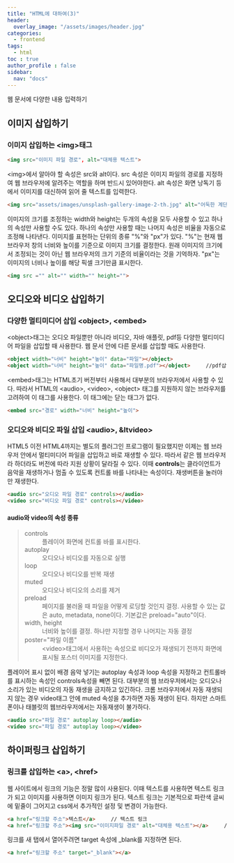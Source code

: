 ```yaml
---
title: "HTML에 대하여(3)"
header:
  overlay_image: "/assets/images/header.jpg"
categories:
  - frontend
tags:
  - html
toc : true
author_profile : false
sidebar:
  nav: "docs"
---
```

웹 문서에 다양한 내용 입력하기

## 이미지 삽입하기

### 이미지 삽입하는 &lt;img&gt;태그

```html
<img src="이미지 파일 경로", alt="대체용 텍스트">
```
&lt;img&gt;에서 알아야 할 속성은 src와 alt이다. src 속성은 이미지 파일의 경로를 지정하여 웹 브라우저에 알려주는 역할을 하며 반드시 있어야한다. alt 속성은 화면 낭독기 등에서 이미지를 대신하여 읽어 줄 텍스트를 입력한다.

```html
<img src="assets/images/unsplash-gallery-image-2-th.jpg" alt="어둑한 계단" >
```

이미지의 크기를 조정하는 width와 height는 두개의 속성을 모두 사용할 수 있고 하나의 속성만 사용할 수도 있다. 하나의 속성만 사용할 때는 나머지 속성은 비율을 자동으로 조정해 나타낸다. 이미지를 표현하는 단위의 종류 &#34;%&#34;와 &#34;px&#34;가 있다. &#34;%&#34;는 현재 웹 브라우저 창의 너비와 높이를 기준으로 이미지 크기를 결정한다. 원래 이미지의 크기에서 조정되는 것이 아닌 웹 브라우저의 크기 기준의 비율이라는 것을 기억하자. &#34;px&#34;는 이미지의 너비나 높이를 해당 픽셀 크기만큼 표시한다.

```html
<img src ="" alt="" width="" height="">
```

## 오디오와 비디오 삽입하기

### 다양한 멀티미디어 삽입 &lt;object&gt;, &lt;embed&gt;

&lt;object&gt;태그는 오디오 파일뿐만 아니라 비디오, 자바 애플릿, pdf등 다양한 멀티미디어 파일을 삽입할 때 사용한다. 웹 문서 안에 다른 문서를 삽입할 때도 사용한다.

```html
<object width="너비" height="높이" data="파일"></object>
<object width="너비" height="높이" data="파일명.pdf"></object>     //pdf삽입
```
&lt;embed&gt;태그는 HTML초기 버전부터 사용해서 대부분의 브라우저에서 사용할 수 있다. 따라서 HTML의 &lt;audio&gt;, &lt;video&gt;, &lt;object&gt; 태그를 지원하지 않는 브라우저를 고려하여 이 태그를 사용한다. 이 태그에는 닫는 태그가 없다.

```html
<embed src="경로" width="너비" height="높이">
```

### 오디오와 비디오 파일 삽입 &lt;audio&gt;, &ltvideo&gt;

HTML5 이전 HTML4까지는 별도의 플러그인 프로그램이 필요했지만 이제는 웹 브라우저 안에서 멀티미디어 파일을 삽입하고 바로 재생할 수 있다. 따라서 같은 웹 브라우저라 하더라도 버전에 따라 지원 상황이 달라질 수 있다. 이때 <b>controls</b>는 클라이언트가 음악을 재생하거나 멈출 수 있도록 컨트롤 바를 나타내는 속성이다. 재생버튼을 눌러야만 재생한다.

```html
<audio src="오디오 파일 경로" controls></audio>
<video src="비디오 파일 경로" controls></video>
```
#### audio와 video의 속성 종류

<blockquote>
  <dl>
    <dt>controls</dt>
    <dd>플레이어 화면에 컨트롤 바를 표시한다.</dd>
    <dt>autoplay</dt>
    <dd>오디오나 비디오를 자동으로 실행</dd>
    <dt>loop</dt>
    <dd>오디오나 비디오를 반복 재생</dd>
    <dt>muted</dt>
    <dd>오디오나 비디오의 소리를 제거</dd>
    <dt>preload</dt>
    <dd>페이지를 불러올 때 파일을 어떻게 로딩할 것인지 결정. 사용할 수 있는 값은 auto, metadata, none이다. 기본값은 preload="auto"이다.</dd>
    <dt>width, height</dt>
    <dd>너비와 높이를 결정. 하나만 지정할 경우 나머지는 자동 결정</dd>
    <dt>poster="파일 이름"</dt>
    <dd>&lt;video&gt;태그에서 사용하는 속성으로 비디오가 재생되기 전까지 화면에 표시될 포스터 이미지를 지정한다.</dd>
  </dl>
</blockquote>


플레이어 표시 없이 배경 음악 넣기는 autoplay 속성과 loop 속성을 지정하고 컨트롤바를 표시하는 속성인 controls속성을 빼면 된다. 대부분의 웹 브라우저에서는 오디오나 소리가 있는 비디오의 자동 재생을 금지하고 있긴하다. 크롬 브라우저에서 자동 재생되지 않는 경우 video태그 안에 muted 속성을 추가하면 자동 재생이 된다. 하지만 스마트폰이나 태블릿의 웹브라우저에서는 자동재생이 불가하다.

```html
<audio src="파일 경로" autoplay loop></audio>
<video src="파일 경로" autoplay loop></video>
```

## 하이퍼링크 삽입하기

### 링크를 삽입하는 &lt;a&gt;, &lt;href&gt;

웹 사이트에서 링크의 기능은 정말 많이 사용된다. 이때 텍스트를 사용하면 텍스트 링크가 되고 이미지를 사용하면 이미지 링크가 된다. 텍스트 링크는 기본적으로 파란색 글씨에 밑줄이 그어지고 css에서 추가적인 설정 및 변경이 가능한다.

```html
<a href="링크할 주소">텍스트</a>     // 텍스트 링크
<a href="링크할 주소"><img src="이미지파일 경로" alt="대체용 텍스트"></a>     // 이미지 링크
```

링크를 새 탭에서 열어주려면 target 속성에 _blank를 지정하면 된다.

```html
<a href="링크할 주소" target="_blank"></a>
```
